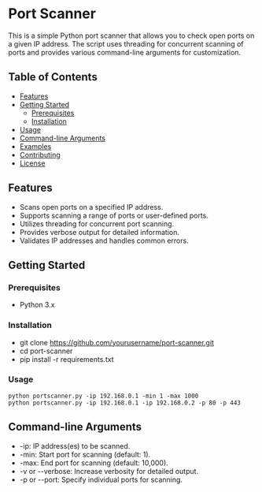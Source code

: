 # Port Scanner

This is a simple Python port scanner that allows you to check open ports on a given IP address. The script uses threading for concurrent scanning of ports and provides various command-line arguments for customization.

## Table of Contents

- [Features](#features)
- [Getting Started](#getting-started)
  - [Prerequisites](#prerequisites)
  - [Installation](#installation)
- [Usage](#usage)
- [Command-line Arguments](#command-line-arguments)
- [Examples](#examples)
- [Contributing](#contributing)
- [License](#license)

## Features

- Scans open ports on a specified IP address.
- Supports scanning a range of ports or user-defined ports.
- Utilizes threading for concurrent port scanning.
- Provides verbose output for detailed information.
- Validates IP addresses and handles common errors.

## Getting Started

### Prerequisites

- Python 3.x

### Installation

- git clone https://github.com/yourusername/port-scanner.git
- cd port-scanner
- pip install -r requirements.txt


### Usage
    python portscanner.py -ip 192.168.0.1 -min 1 -max 1000
    python portscanner.py -ip 192.168.0.1 -ip 192.168.0.2 -p 80 -p 443

## Command-line Arguments
- -ip: IP address(es) to be scanned.
- -min: Start port for scanning (default: 1).
- -max: End port for scanning (default: 10,000).
- -v or --verbose: Increase verbosity for detailed output.
- -p or --port: Specify individual ports for scanning.